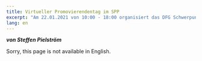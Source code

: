 ```yaml
---
title: Virtueller Promovierendentag im SPP
excerpt: "Am 22.01.2021 von 10:00 - 18:00 organisiert das DFG Schwerpunktprogramm *Computational Literary Studies* einen virtuellen..."
lang: en
---
```

***von Steffen Pielström***

Sorry, this page is not available in English.